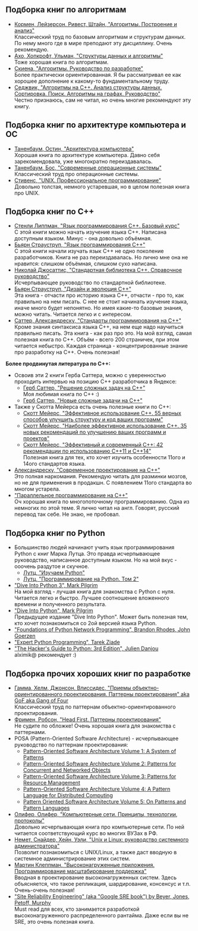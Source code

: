 ## Подборка книг по алгоритмам
  * [Кормен, Лейзерсон, Ривест, Штайн, "Алгоритмы. Построение и анализ"](https://www.ozon.ru/context/detail/id/33769775/)
    <br>Классический труд по базовым алгоритмам и структурам данных. По нему много где в мире преподают эту дисциплину. Очень рекомендую.
  * [Ахо, Хопкрофт, Ульман, "Структуры данных и алгоритмы"](https://www.ozon.ru/context/detail/id/146814389/)
    <br>Тоже хорошая книга по алгоритмам.
  * [Скиена, "Алгоритмы. Руководство по разработке"](https://www.ozon.ru/context/detail/id/143246191/)
    <br>Более практически ориентированная. Я бы рассматривал ее как хорошее дополнение к какому-то фундаментальному труду.
  * [Седжвик, "Алгоритмы на C++. Анализ структуры данных. Сортировка. Поиск. Алгоритмы на графах. Руководство"](https://www.ozon.ru/context/detail/id/149831754/)
    <br>Честно признаюсь, сам не читал, но очень многие рекомендуют эту книгу. 

## Подборка книг по архитектуре компьютера и ОС
  * [Таненбаум, Остин, "Архитектура компьютера"](https://www.ozon.ru/context/detail/id/147529631/)
    <br>Хорошая книга по архитектуре компьютера. Давно себя зарекомендовала, уже многократно переиздавалась.
  * [Таненбаум, Бос, "Современные операционные системы"](https://www.ozon.ru/context/detail/id/148011280/)
    <br>Классический труд про операционные системы.
  * [Стивенс, "UNIX. Профессиональное программирование"](https://www.ozon.ru/context/detail/id/5061475/)
    <br>Довольно толстая, немного устаревшая, но в целом полезная книга про UNIX.

## Подборка книг по C++
  * [Стенли Липпман, "Язык программирования C++. Базовый курс"](https://www.ozon.ru/context/detail/id/147417585/)
    <br>С этой книги можно начать изучение языка С++. Написана доступным языком. Минус - она довольно объёмная.
  * [Бьярн Страуструп, "Язык программирования C++"](https://www.ozon.ru/context/detail/id/139958735/)
    <br>С этой книги начали изучать язык С++ не одно поколение разработчиков. Книга не раз переиздавалась. Но лично мне она не нравится: слишком объёмная, слишком сухо написана.
  * [Николай Джосаттис, "Стандартная библиотека C++. Справочное руководство"](https://www.ozon.ru/context/detail/id/149325775/)
    <br>Исчерпывающее руководство по стандартной библиотеке.
  * [Бьярн Страуструп, "Дизайн и эволюция С++"](https://www.ozon.ru/context/detail/id/136837954/)
    <br>Эта книга - отчасти про историю языка С++, отчасти - про то, как правильно на нем писать. С нее не стоит начинать изучение языка, иначе много будет непонятно. Но имея какие-то базовые знания, можно читать. Читается легко и с интересом.
  * [Саттер, Александреску, "Стандарты программирования на С++"](https://www.ozon.ru/context/detail/id/148627173/)
    <br>Кроме знания синтаксиса языка С++, на нем еще надо научиться правильно писать. Эта книга - как раз про это. На мой взгляд, самая полезная книга по С++. Объём - всего 200 страничек, при этом читается небыстро. Каждая страница - концентрированные знание про разработку на С++. Очень полезная!

**Более продвинутая литература по C++:**
  * Освоив эти 2 книги Герба Саттера, можно с уверенностью проходить интервью на позицию С++ разработчика в Яндексе:
    * [Герб Саттер, "Решение сложных задач на C++"](https://www.ozon.ru/context/detail/id/1273200/)
      <br>Моя любимая книга по С++ :)
    * [Герб Саттер, "Новые сложные задачи на C++"](https://www.ozon.ru/context/detail/id/2342923/)
  * Также у Скотта Мейерса есть очень полезные книги по C++:
    * [Скотт Мейерс, "Эффективное использование С++. 55 верных способов улучшить структуру и код ваших программ"](https://www.ozon.ru/context/detail/id/137767310/)
    * [Скотт Мейерс, "Наиболее эффективное использование С++. 35 новых рекомендаций по улучшению ваших программ и проектов"](https://www.ozon.ru/context/detail/id/135511854/)
    * [Скотт Мейерс, "Эффективный и современный С++: 42 рекомендации по использованию C++11 и C++14"](https://www.ozon.ru/context/detail/id/149092825/)
      <br>Полезная книга для тех, кто хочет изучить особенности 11ого и 14ого стандартов языка.
  * [Александреску, "Современное проектирование на C++"](https://www.ozon.ru/context/detail/id/30958012/)
    <br>Это полная наркомания. Рекомендую читать для разминки мозгов, но не для применения в продакшн. С появлением 11ого стандарта во многом устарела.
  * ["Параллельное программирование на C++"](https://www.ozon.ru/context/detail/id/135511867/)
    <br>Оч хорошая книга по многопоточному программированию. Одна из немногих по этой теме. Я лично читал на англ. Говорят, русский перевод так себе. Не знаю, не пробовал.

## Подборка книг по Python
  * Большинство людей начинают учить язык программирования Python с книг Марка Лутца. Это правда исчерпывающее руководство, написанное доступным языком. Но на мой вкус - ооочень раздутое и скучное.
    * [Лутц, "Изучаем Python"](https://www.ozon.ru/context/detail/id/5730448/)
    * [Лутц, "Программирование на Python. Том 2"](https://www.ozon.ru/context/detail/id/8382719/)
  * ["Dive Into Python 3", Mark Pilgrim](https://www.amazon.com/Dive-into-Python-Mark-Pilgrim/dp/1430224150/ref=sr_1_1?keywords=dive+into+python&qid=1554452601&s=gateway&sr=8-1)
     <br>На мой взгляд - лучшая книга для знакомства с Python с нуля. Читается легко и быстро. Лучшее соотношение вложенного времени и полученного результата.
  * ["Dive Into Python", Mark Pilgrim](https://www.amazon.com/Dive-Into-Python-Mark-Pilgrim/dp/1590593561/ref=sr_1_3?keywords=dive+into+python&qid=1554452601&s=gateway&sr=8-3)
     <br>Предыдущее издание "Dive Into Python". Может быть полезная тем, кто хочет познакомиться со 2ой версией языка Python.
  * ["Foundations of Python Network Programming", Brandon Rhodes, John Goerzen](https://www.amazon.com/Foundations-Python-Network-Programming-Brandon/dp/1430258543/ref=sr_1_1?keywords=python+network+programming&qid=1554452638&s=gateway&sr=8-1)
  * ["Expert Python Programming", Tarek Ziade](https://lib.yandex-team.ru/books/43/)
  * ["The Hacker's Guide to Python: 3rd Edition", Julien Danjou](https://www.amazon.com/Hackers-Guide-Python-3rd-ebook/dp/B00JC9WG70/ref=sr_1_1?keywords=hacker+guide+to+python&qid=1554453432&s=gateway&sr=8-1)
     <br>alximik@ рекомендует :)

## Подборка прочих хороших книг по разработке
  * [Гамма, Хелм, Джонсон, Влиссидес, "Приемы объектно-ориентированного проектирования. Паттерны проектирования" aka GoF aka Gang of Four](https://www.ozon.ru/context/detail/id/148946316/)
    <br>Классический труд по паттернам объектно-ориентированного проектирования.
  * [Фримен, Робсон, "Head First. Паттерны проектирования"](https://www.ozon.ru/context/detail/id/144233005/)
    <br>Не судите по обложке! Очень хорошая книга для знакомства с паттернами.
  * POSA (Pattern-Oriented Software Architecture) - исчерпывающее руководство по паттернам проектирования:
    * [Pattern-Oriented Software Architecture Volume 1: A System of Patterns](https://www.amazon.com/Pattern-Oriented-Software-Architecture-System-Patterns/dp/0471958697/ref=sr_1_1?keywords=posa+volume+1&qid=1561115523&s=gateway&sr=8-1)
    * [Pattern-Oriented Software Architecture Volume 2: Patterns for Concurrent and Networked Objects](https://www.amazon.com/Pattern-Oriented-Software-Architecture-Concurrent-Networked/dp/0471606952/ref=sr_1_1?keywords=posa+volume+2&qid=1561115692&s=gateway&sr=8-1)
    * [Pattern-Oriented Software Architecture Volume 3: Patterns for Resource Management](https://www.amazon.com/Pattern-Oriented-Software-Architecture-Patterns-Management/dp/0470845252/ref=sr_1_1?keywords=posa+volume+3&qid=1561115716&s=gateway&sr=8-1)
    * [Pattern-Oriented Software Architecture Volume 4: A Pattern Language for Distributed Computing](https://www.amazon.com/Pattern-Oriented-Software-Architecture-Distributed-Computing/dp/0470059028/ref=sr_1_1?keywords=posa+volume+4&qid=1561115733&s=gateway&sr=8-1)
    * [Pattern Oriented Software Architecture Volume 5: On Patterns and Pattern Languages](https://www.amazon.com/Pattern-Oriented-Software-Architecture-Languages/dp/0471486485/ref=sr_1_1?keywords=posa+volume+5&qid=1561115753&s=gateway&sr=8-1)
  * [Олифер, Олифер, "Компьютерные сети. Принципы, технологии, протоколы"](https://www.ozon.ru/context/detail/id/141492301/)
    <br>Довольно исчерпывающая книга про компьютерные сети. По ней читается соответствующий курс во многих ВУЗах в РФ.
  * [Немет, Снайдер, Хейн, Уэли, "Unix и Linux: руководство системного администратора"](https://www.ozon.ru/context/detail/id/148568213/)
    <br>Позволит познакомиться с UNIX/Linux, а также даст вводную в системное администрирование этих систем.
  * [Мартин Клеппман, "Высоконагруженные приложения. Программирование масштабирование поддержка"](https://www.ozon.ru/product/vysokonagruzhennye-prilozheniya-programmirovanie-masshtabirovanie-podderzhka-kleppman-martin-211433195/?asb=hOO8QmWXao863X3G%252FRq1c0W45qbbz%252B%252BL5fJXKKAkREI%253D&asb2=hOO8QmWXao863X3G_Rq1c0W45qbbz--L5fJXKKAkREI)
    <br>Вводная в проектирование высоконагруженных систем. Здесь объясняется, что такое репликация, шардирование, консенсус и т.п. Очень-очень полезная!
  * ["Site Reliability Engineering" (aka "Google SRE book") by Beyer, Jones, Petoff, Murphy](https://sre.google/sre-book/table-of-contents/)
    <br>Must read для всех, кто занимается разработкой высоконагруженного распределенного рантайма. Даже если вы не SRE, это очень полезная книга.

